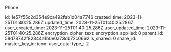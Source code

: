 Phone

id: 1e57f55c2d354e9ca492fab1d04a7746
created_time: 2023-11-25T01:40:25.286Z
updated_time: 2023-11-25T01:40:25.286Z
user_created_time: 2023-11-25T01:40:25.286Z
user_updated_time: 2023-11-25T01:40:25.286Z
encryption_cipher_text: 
encryption_applied: 0
parent_id: 58d78742f82844a1b0e0a73db72c0662
is_shared: 0
share_id: 
master_key_id: 
icon: 
user_data: 
type_: 2
